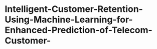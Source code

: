 # Intelligent-Customer-Retention-Using-Machine-Learning-for-Enhanced-Prediction-of-Telecom-Customer-